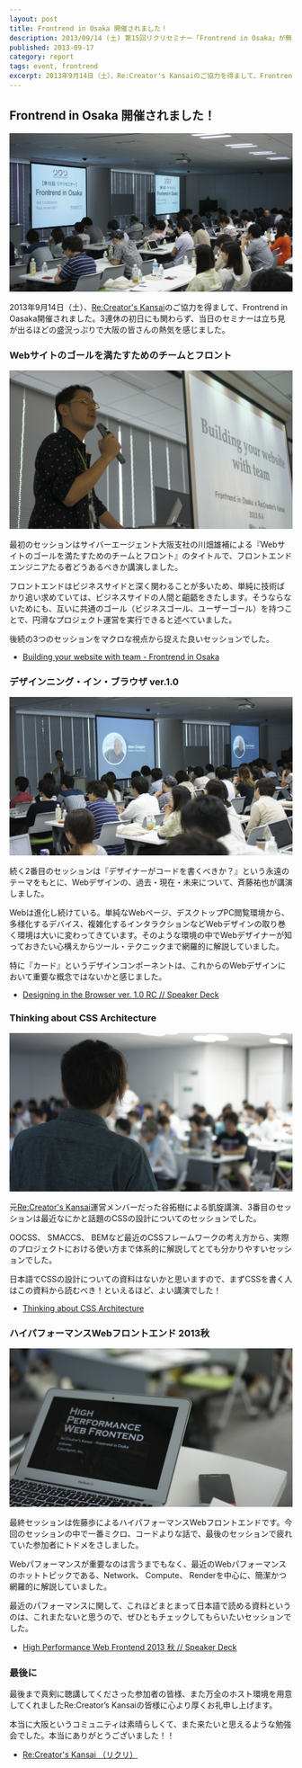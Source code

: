 ```yaml
---
layout: post
title: Frontrend in Osaka 開催されました！
description: 2013/09/14 (土) 第15回リクリセミナー「Frontrend in Osaka」が無事開催されました。
published: 2013-09-17
category: report
tags: event, frontrend
excerpt: 2013年9月14日（土）、Re:Creator's Kansaiのご協力を得まして、Frontrend in Oasaka開催されました。3連休の初日にも関わらず、当日のセミナーは立ち見が出るほどの盛況っぷりで大阪の皆さんの熱気を感じました。
---
```


## Frontrend in Osaka 開催されました！

![Frontrend in Osaka](/images/2013/0917_osaka.jpg)

2013年9月14日（土）、[Re:Creator's Kansai](http://www.re-creators.jp/)のご協力を得まして、Frontrend in Oasaka開催されました。3連休の初日にも関わらず、当日のセミナーは立ち見が出るほどの盛況っぷりで大阪の皆さんの熱気を感じました。


### Webサイトのゴールを満たすためのチームとフロント

![川畑雄補](/images/2013/0917_s1.jpg)


最初のセッションはサイバーエージェント大阪支社の川畑雄補による『Webサイトのゴールを満たすためのチームとフロント』のタイトルで、フロントエンドエンジニアたる者どうあるべきか講演しました。

フロントエンドはビジネスサイドと深く関わることが多いため、単純に技術ばかり追い求めていては、ビジネスサイドの人間と齟齬をきたします。そうならないためにも、互いに共通のゴール（ビジネスゴール、ユーザーゴール）を持つことで、円滑なプロジェクト運営を実行できると述べていました。

後続の3つのセッションをマクロな視点から捉えた良いセッションでした。

+ [Building your website with team - Frontrend in Osaka](http://www.slideshare.net/yusukekawabata/frontrend-ku-suke)


### デザインニング・イン・ブラウザ ver.1.0

![斉藤祐也](/images/2013/0917_s2.jpg)

続く2番目のセッションは『デザイナーがコードを書くべきか？』という永遠のテーマをもとに、Webデザインの、過去・現在・未来について、斉藤祐也が講演しました。

Webは進化し続けている。単純なWebページ、デスクトップPC閲覧環境から、多様化するデバイス、複雑化するインタラクションなどWebデザインの取り巻く環境は大いに変わってきています。そのような環境の中でWebデザイナーが知っておきたい心構えからツール・テクニックまで網羅的に解説していました。

特に『カード』というデザインコンポーネントは、これからのWebデザインにおいて重要な概念ではないかと感じました。

- [Designing in the Browser ver. 1.0 RC // Speaker Deck](https://speakerdeck.com/studiomohawk/designing-in-the-browser-ver-1-dot-0-rc)


### Thinking about CSS Architecture

![谷拓樹](/images/2013/0917_s3.jpg)


元[Re:Creator's Kansai](http://www.re-creators.jp/)運営メンバーだった谷拓樹による凱旋講演、3番目のセッションは最近なにかと話題のCSSの設計についてのセッションでした。

OOCSS、 SMACCS、 BEMなど最近のCSSフレームワークの考え方から、実際のプロジェクトにおける使い方まで体系的に解説してとても分かりやすいセッションでした。

日本語でCSSの設計についての資料はないかと思いますので、まずCSSを書く人はこの資料から読むべき！といえるほど、よい講演でした！

- [Thinking about CSS Architecture](http://www.slideshare.net/hiloki/thinking-about-css-architecture)

### ハイパフォーマンスWebフロントエンド 2013秋

![佐藤 歩](/images/2013/0917_s4.jpg)

最終セッションは佐藤歩によるハイパフォーマンスWebフロントエンドです。今回のセッションの中で一番ミクロ、コードよりな話で、最後のセッションで疲れていた参加者にトドメをさしました。

Webパフォーマンスが重要なのは言うまでもなく、最近のWebパフォーマンスのホットトピックである、Network、 Compute、 Renderを中心に、簡潔かつ網羅的に解説していました。

最近のパフォーマンスに関して、これほどまとまって日本語で読める資料というのは、これまたないと思うので、ぜひともチェックしてもらいたいセッションでした。

- [High Performance Web Frontend 2013 秋 // Speaker Deck](https://speakerdeck.com/ahomu/high-performance-web-frontend-2013-qiu)

### 最後に

最後まで真剣に聴講してくださった参加者の皆様、また万全のホスト環境を用意してくれましたRe:Creator’s Kansaiの皆様に心より厚くお礼申し上げます。

本当に大阪というコミュニティは素晴らしくて、また来たいと思えるような勉強会でした。本当にありがとうございました！！

- [Re:Creator's Kansai （リクリ）](http://www.re-creators.jp/)